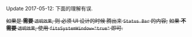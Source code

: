Update 2017-05-12: 下面的理解有误.

~~如果是 **需要** `透明效果`, 则 必须 UI 设计的时候 腾出来 `Status Bar` 的内容;~~
~~如果 **不需要** `透明效果`, 使用 `fitsSystemWindow="true"` 即可.~~
